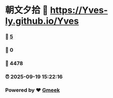 # 朝文夕拾 :link: https://Yves-ly.github.io/Yves 
### :page_facing_up: [5](https://Yves-ly.github.io/Yves/tag.html) 
### :speech_balloon: 0 
### :hibiscus: 4478 
### :alarm_clock: 2025-09-19 15:22:16 
### Powered by :heart: [Gmeek](https://github.com/Meekdai/Gmeek)
